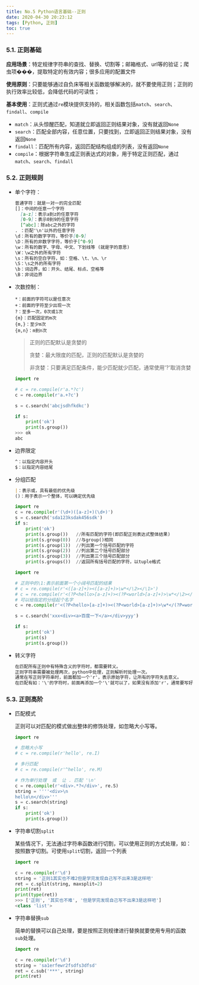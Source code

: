 ```yaml
---
title: No.5 Python语言基础--正则
date: 2020-04-30 20:23:12
tags: [Python, 正则]
toc: true
---
```


### 5.1. 正则基础

**应用场景**：特定规律字符串的查找、替换、切割等；邮箱格式、url等的验证；爬虫项���，提取特定的有效内容；很多应用的配置文件

**使用原则**：只要能够通过自负床等相关函数能够解决的，就不要使用正则；正则的执行效率比较低，会降低代码的可读性；

<!--more-->

**基本使用**：正则式通过`re`模块提供支持的，相关函数包括`match`、`search`、`findall`、`compile`

- `match`：从头惊醒匹配，知道就立即返回正则结果对象，没有就返回`None`
- `search`：匹配全部内容，任意位置，只要找到，立即返回正则结果对象，没有返回`None`
- `findall`：匹配所有内容，返回匹配结构组成的列表，没有返回`None`
- `compile`：根据字符串生成正则表达式的对象，用于特定正则匹配，通过`match`、`search`、`findall`

### 5.2. 正则规则

- 单个字符：

  ```markdown
  普通字符：就是一对一的完全匹配
  []：中间的任意一个字符
  	[a-z]：表示a到z的任意字符
  	[0-9]：表示0到9的任意字符
  	[^abc]：除abc之外的字符
  . ：匹配'\n'以外的任意字符
  \d：所有的数字字符，等价于[0-9]
  \D：所有的非数字字符，等价于[^0-9]
  \w：所有的数字、字母、中文、下划线等 (就是字的意思)
  \W：\w之外的所有字符
  \s：所有的空白字符，如：空格、\t、\n、\r
  \S：\s之外的所有字符
  \b：词边界，如：开头、结尾、标点、空格等
  \B：非词边界
  ```

- 次数控制：

  ```
  *：前面的字符可以是任意次
  +：前面的字符至少出现一次
  ?：至多一次，0次或1次
  {m}：匹配固定的m次
  {m,}：至少m次
  {m,n}：m到n次
  ```

  > 正则的匹配默认是贪婪的
  >
  > 贪婪：最大限度的匹配，正则的匹配默认是贪婪的
  >
  > 非贪婪：只要满足匹配条件，能少匹配就少匹配，通常使用'?'取消贪婪

  ```python
  import re
  
  # c = re.compile(r'a.*?c')
  c = re.compile(r'a.+?c')
  
  s = c.search('abcjsdhfkdkc')
  
  if s:
      print('ok')
      print(s.group())
  >>> ok
  abc
  ```

- 边界限定

  ```markdown
  ^：以指定内容开头
  $：以指定内容结尾
  ```

- 分组匹配

  ```markdown
  |：表示或，具有最低的优先级
  ()：用于表示一个整体，可以确定优先级
  ```

  ```python
  import re
  c = re.compile(r'(\d+)([a-z]+)(\d+)')
  s = c.search('sda123ksdak456sdk')
  if s:
      print('ok')
      print(s.group())   //所有匹配的字符(即匹配正则表达式整体结果)
      print(s.group(0))  //与group()相同
      print(s.group(1))  //列出第一个括号匹配的字符
      print(s.group(2))  //列出第二个括号匹配部分
      print(s.group(3))  //列出第三个括号匹配部分
      print(s.groups())  //返回所有括号匹配的字符，以tuple格式
  ```

  ```python
  import re
  
  # 正则中的\1:表示前面第一个小阔号匹配的结果
  # c = re.compile(r'<([a-z]+)><([a-z]+)>\w*</\2></\1>')
  # c = re.compile(r'<(?P<hello>[a-z]+)><(?P<world>[a-z]+)>\w*</\2></\1>')
  # 可以给指定的分组起个名字
  c = re.compile(r'<(?P<hello>[a-z]+)><(?P<world>[a-z]+)>\w*</(?P=world)></(?P=hello)>')
  
  s = c.search('xxx<div><a>百度一下</a></div>yyy')
  
  if s:
      print('ok')
      print(s)
      print(s.group())
  ```

- 转义字符

  ```markdown
  在匹配所有正则中有特殊含义的字符时，都需要转义。
  正则字符串需要被处理两次，python中处理，正则解析时处理一次。
  通常在写正则字符串时，前面都加一个'r'，表示原始字符，让所有的字符失去意义。
  在匹配有如：'\'的字符时，前面再添加一个'\'就可以了，如果没有添加'r'，通常要写好几个。
  ```

### 5.3. 正则高阶

- 匹配模式

  正则可以对匹配的模式做出整体的修饰处理，如忽略大小写等。

  ```python
  import re
  
  # 忽略大小写
  # c = re.compile(r'hello', re.I)
  
  # 多行匹配
  # c = re.compile(r'^hello', re.M)
  
  # 作为单行处理  或  让 . 匹配 '\n'
  c = re.compile(r'<div>.*?</div>', re.S)
  string = ''''<div>\n
  hello\n</div>'''
  s = c.search(string)
  if s:
      print('ok')
      print(s.group())
  ```

- 字符串切割`split`

  某些情况下，无法通过字符串函数进行切割，可以使用正则的方式处理，如：按照数字切割。可使用`split`切割，返回一个列表

  ```python
  import re
  
  c = re.compile(r'\d')
  string = '正则1其实也不难2但是学完发现自己写不出来3是这样吧'
  ret = c.split(string, maxsplit=2)
  print(ret)
  print(type(ret))
  >>> ['正则', '其实也不难', '但是学完发现自己写不出来3是这样吧']
  <class 'list'>
  ```

- 字符串替换`sub`

  简单的替换可以自己处理，要是按照正则规律进行替换就要使用专用的函数`sub`处理。

  ```python
  import re
  
  c = re.compile(r'\d')
  string = 'sa1erfewr2fsdfs3dfsd'
  ret = c.sub('***', string)
  print(ret)
  ```

